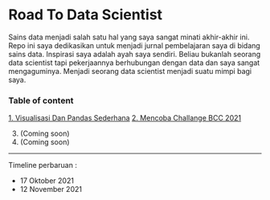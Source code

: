 # Road To Data Scientist

Sains data menjadi salah satu hal yang saya sangat minati akhir-akhir ini. Repo ini saya dedikasikan untuk menjadi jurnal pembelajaran saya di bidang sains data. Inspirasi saya adalah ayah saya sendiri. Beliau bukanlah seorang data scientist tapi pekerjaannya berhubungan dengan data dan saya sangat mengaguminya. Menjadi seorang data scientist menjadi suatu mimpi bagi saya.

### Table of content

[1. Visualisasi Dan Pandas Sederhana](https://github.com/SulthanAbiyyu/Road-To-Data-Scientist/tree/master/1_Visualisasi%20Dan%20Pandas%20Sederhana)
[2. Mencoba Challange BCC 2021](https://github.com/SulthanAbiyyu/Road-To-Data-Scientist/tree/master/2_Mencoba%20Challange%20BCC%202021)

3. (Coming soon)
4. (Coming soon)

-----
Timeline perbaruan : 
- 17 Oktober 2021
- 12 November 2021
